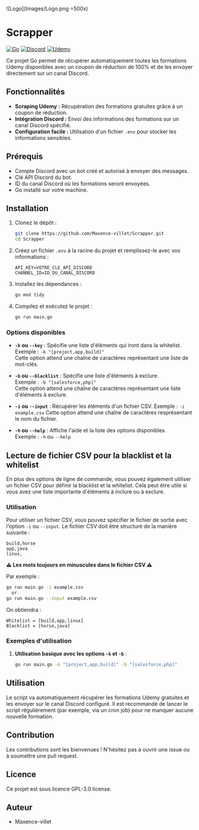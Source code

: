 ![Logo](Images/Logo.png =500x)
# Scrapper 

[![Go](https://img.shields.io/badge/go-%2300ADD8.svg?style=for-the-badge&logo=go&logoColor=white)](https://go.dev/) [![Discord](https://img.shields.io/badge/Discord-%235865F2.svg?style=for-the-badge&logo=discord&logoColor=white)](https://discord.com/) [![Udemy](https://img.shields.io/badge/Udemy-%23EC5252.svg?style=for-the-badge&logo=udemy&logoColor=white)](https://www.udemy.com/)

Ce projet Go permet de récupérer automatiquement toutes les formations Udemy disponibles avec un coupon de réduction de 100% et de les envoyer directement sur un canal Discord.

## Fonctionnalités

* **Scraping Udemy :** Récupération des formations gratuites grâce à un coupon de réduction.
* **Intégration Discord :** Envoi des informations des formations sur un canal Discord spécifié.
* **Configuration facile :** Utilisation d'un fichier `.env` pour stocker les informations sensibles.

## Prérequis

* Compte Discord avec un bot créé et autorisé à envoyer des messages.
* Clé API Discord du bot.
* ID du canal Discord où les formations seront envoyées.
* Go installé sur votre machine.

## Installation

1.  Clonez le dépôt :

    ```bash
    git clone https://github.com/Maxence-villet/Scrapper.git
    cd Scrapper
    ```

2.  Créez un fichier `.env` à la racine du projet et remplissez-le avec vos informations :

    ```
    API_KEY=VOTRE_CLE_API_DISCORD
    CHANNEL_ID=ID_DU_CANAL_DISCORD
    ```

3.  Installez les dépendances :

    ```bash
    go mod tidy
    ```

4.  Compilez et exécutez le projet :

    ```bash
    go run main.go
    ```

### Options disponibles

- **`-k` ou `--key`** : Spécifie une liste d'éléments qui iront dans la whitelist.  
  Exemple : `-k "[project,app,build]"`  
  Cette option attend une chaîne de caractères représentant une liste de mot-clés.

- **`-b` ou `--blacklist`** : Spécifie une liste d'éléments à exclure.  
  Exemple : `-b "[salesforce,php]"`  
  Cette option attend une chaîne de caractères représentant une liste d'éléments à exclure.

- **`-i` ou `--input`** : Récupérer les éléments d'un fichier CSV.
  Exemple : `-i example.csv`
  Cette option attend une chaîne de caractères resprésentant le nom du fichier.

- **`-h` ou `--help`** : Affiche l'aide et la liste des options disponibles.  
  Exemple : `-h` ou `--help`

## Lecture de fichier CSV pour la blacklist et la whitelist

En plus des options de ligne de commande, vous pouvez également utiliser un fichier CSV pour définir la blacklist et la whitelist. Cela peut être utile si vous avez une liste importante d'éléments à inclure ou à exclure.

### Utilisation

Pour utiliser un fichier CSV, vous pouvez spécifier le fichier de sortie avec l'option `-i` ou `--input`. Le fichier CSV doit être structuré de la manière suivante :

```csv
build,horse
app,java
linux, 
```
**⚠️ Les mots  toujours en minuscules dans le fichier CSV ⚠️**

Par exemple :
```bash
go run main.go -i example.csv
  or
go run main.go --input example.csv
   ```

On obtiendra :
```
Whitelist = [build,app,linux]
Blacklist = [horse,java]
```



### Exemples d'utilisation

1. **Utilisation basique avec les options `-k` et `-b`** :

   ```bash
   go run main.go -k "[project,app,build]" -b "[salesforce,php]"
   ```

## Utilisation

Le script va automatiquement récupérer les formations Udemy gratuites et les envoyer sur le canal Discord configuré. Il est recommandé de lancer le script régulièrement (par exemple, via un cron job) pour ne manquer aucune nouvelle formation.

## Contribution

Les contributions sont les bienvenues ! N'hésitez pas à ouvrir une issue ou à soumettre une pull request.

## Licence

Ce projet est sous licence GPL-3.0 license.

## Auteur

* Maxence-villet
